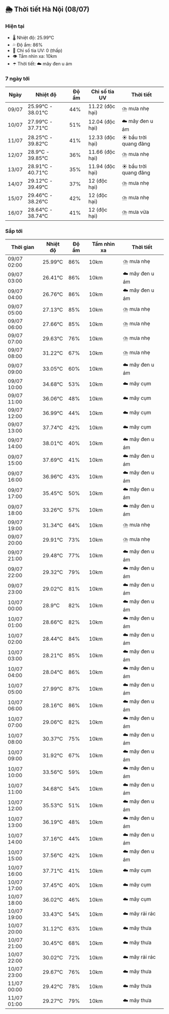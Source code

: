 ## 🌦️ Thời tiết Hà Nội (08/07)

### Hiện tại

- 🌡️ Nhiệt độ: 25.99℃
- 💦 Độ ẩm: 86%
- 🌟 Chỉ số tia UV: 0 (thấp)
- 👁️ Tầm nhìn xa: 10km
- ☂️ Thời tiết: ☁️ mây đen u ám

### 7 ngày tới

| Ngày | Nhiệt độ | Độ ẩm | Chỉ số tia UV | Thời tiết |
| --- | --- | --- | --- | --- |
| 09/07 | 25.99℃ - 38.01℃ | 44% | 11.22 (độc hại) | ⛈️ mưa nhẹ |
| 10/07 | 27.99℃ - 37.71℃ | 51% | 12.04 (độc hại) | ☁️ mây đen u ám |
| 11/07 | 28.25℃ - 39.82℃ | 41% | 12.33 (độc hại) | ☀️ bầu trời quang đãng |
| 12/07 | 28.9℃ - 39.85℃ | 36% | 11.66 (độc hại) | ⛈️ mưa nhẹ |
| 13/07 | 28.91℃ - 40.71℃ | 35% | 11.94 (độc hại) | ☀️ bầu trời quang đãng |
| 14/07 | 29.12℃ - 39.49℃ | 37% | 12 (độc hại) | ⛈️ mưa nhẹ |
| 15/07 | 29.46℃ - 38.26℃ | 42% | 12 (độc hại) | ⛈️ mưa nhẹ |
| 16/07 | 28.64℃ - 38.74℃ | 41% | 12 (độc hại) | ⛈️ mưa vừa |

### Sắp tới

| Thời gian | Nhiệt độ | Độ ẩm | Tầm nhìn xa | Thời tiết |
| --- | --- | --- | --- | --- |
| 09/07 02:00 | 25.99℃ | 86% | 10km | ⛈️ mưa nhẹ |
| 09/07 03:00 | 26.41℃ | 86% | 10km | ☁️ mây đen u ám |
| 09/07 04:00 | 26.76℃ | 86% | 10km | ☁️ mây đen u ám |
| 09/07 05:00 | 27.13℃ | 85% | 10km | ⛈️ mưa nhẹ |
| 09/07 06:00 | 27.66℃ | 85% | 10km | ⛈️ mưa nhẹ |
| 09/07 07:00 | 29.63℃ | 76% | 10km | ⛈️ mưa nhẹ |
| 09/07 08:00 | 31.22℃ | 67% | 10km | ⛈️ mưa nhẹ |
| 09/07 09:00 | 33.05℃ | 60% | 10km | ☁️ mây đen u ám |
| 09/07 10:00 | 34.68℃ | 53% | 10km | ☁️ mây cụm |
| 09/07 11:00 | 36.06℃ | 48% | 10km | ☁️ mây cụm |
| 09/07 12:00 | 36.99℃ | 44% | 10km | ☁️ mây cụm |
| 09/07 13:00 | 37.74℃ | 42% | 10km | ☁️ mây cụm |
| 09/07 14:00 | 38.01℃ | 40% | 10km | ☁️ mây đen u ám |
| 09/07 15:00 | 37.69℃ | 41% | 10km | ☁️ mây đen u ám |
| 09/07 16:00 | 36.96℃ | 43% | 10km | ☁️ mây đen u ám |
| 09/07 17:00 | 35.45℃ | 50% | 10km | ☁️ mây đen u ám |
| 09/07 18:00 | 33.26℃ | 57% | 10km | ☁️ mây đen u ám |
| 09/07 19:00 | 31.34℃ | 64% | 10km | ⛈️ mưa nhẹ |
| 09/07 20:00 | 29.91℃ | 73% | 10km | ⛈️ mưa nhẹ |
| 09/07 21:00 | 29.48℃ | 77% | 10km | ☁️ mây đen u ám |
| 09/07 22:00 | 29.32℃ | 79% | 10km | ☁️ mây đen u ám |
| 09/07 23:00 | 29.02℃ | 81% | 10km | ☁️ mây đen u ám |
| 10/07 00:00 | 28.9℃ | 82% | 10km | ☁️ mây đen u ám |
| 10/07 01:00 | 28.66℃ | 82% | 10km | ☁️ mây đen u ám |
| 10/07 02:00 | 28.44℃ | 84% | 10km | ☁️ mây đen u ám |
| 10/07 03:00 | 28.21℃ | 85% | 10km | ☁️ mây đen u ám |
| 10/07 04:00 | 28.04℃ | 86% | 10km | ☁️ mây đen u ám |
| 10/07 05:00 | 27.99℃ | 87% | 10km | ☁️ mây đen u ám |
| 10/07 06:00 | 28.16℃ | 86% | 10km | ☁️ mây đen u ám |
| 10/07 07:00 | 29.06℃ | 82% | 10km | ☁️ mây đen u ám |
| 10/07 08:00 | 30.37℃ | 75% | 10km | ☁️ mây đen u ám |
| 10/07 09:00 | 31.92℃ | 67% | 10km | ☁️ mây đen u ám |
| 10/07 10:00 | 33.56℃ | 59% | 10km | ☁️ mây đen u ám |
| 10/07 11:00 | 34.68℃ | 54% | 10km | ☁️ mây đen u ám |
| 10/07 12:00 | 35.53℃ | 51% | 10km | ☁️ mây đen u ám |
| 10/07 13:00 | 36.19℃ | 48% | 10km | ☁️ mây đen u ám |
| 10/07 14:00 | 37.16℃ | 44% | 10km | ☁️ mây đen u ám |
| 10/07 15:00 | 37.56℃ | 42% | 10km | ☁️ mây đen u ám |
| 10/07 16:00 | 37.71℃ | 41% | 10km | ☁️ mây cụm |
| 10/07 17:00 | 37.45℃ | 40% | 10km | ☁️ mây cụm |
| 10/07 18:00 | 36.02℃ | 46% | 10km | ☁️ mây cụm |
| 10/07 19:00 | 33.43℃ | 54% | 10km | ☁️ mây rải rác |
| 10/07 20:00 | 31.12℃ | 63% | 10km | ☁️ mây thưa |
| 10/07 21:00 | 30.45℃ | 68% | 10km | ☁️ mây thưa |
| 10/07 22:00 | 30.02℃ | 72% | 10km | ☁️ mây rải rác |
| 10/07 23:00 | 29.67℃ | 76% | 10km | ☁️ mây thưa |
| 11/07 00:00 | 29.42℃ | 78% | 10km | ☁️ mây thưa |
| 11/07 01:00 | 29.27℃ | 79% | 10km | ☁️ mây thưa |
